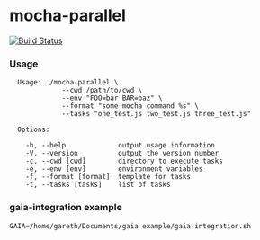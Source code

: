# mocha-parallel


[![Build Status](https://travis-ci.org/gaye/mocha-parallel.png?branch=master)](https://travis-ci.org/gaye/mocha-parallel)

### Usage

```
  Usage: ./mocha-parallel \
             --cwd /path/to/cwd \
             --env "FOO=bar BAR=baz" \
             --format "some mocha command %s" \
             --tasks "one_test.js two_test.js three_test.js"

  Options:

    -h, --help             output usage information
    -V, --version          output the version number
    -c, --cwd [cwd]        directory to execute tasks
    -e, --env [env]        environment variables
    -f, --format [format]  template for tasks
    -t, --tasks [tasks]    list of tasks

```

### gaia-integration example

`GAIA=/home/gareth/Documents/gaia example/gaia-integration.sh`
